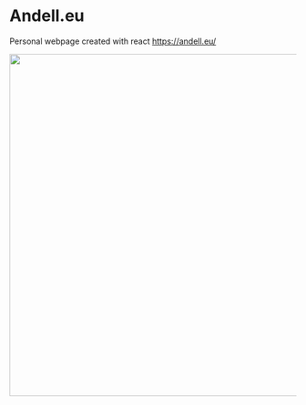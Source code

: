 # Andell.eu
Personal webpage created with react
https://andell.eu/

<img src="https://github.com/OAndell/peronal_website/blob/master/andell.eu.screenshot.JPG" width="600">
